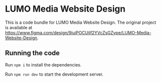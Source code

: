 
  # LUMO Media Website Design

  This is a code bundle for LUMO Media Website Design. The original project is available at https://www.figma.com/design/9iuiPOCUilf2YVcZsGZype/LUMO-Media-Website-Design.

  ## Running the code

  Run `npm i` to install the dependencies.

  Run `npm run dev` to start the development server.
  